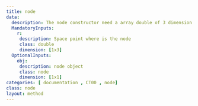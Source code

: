 ```yaml
---
title: node
data: 
  description: The node constructor need a array double of 3 dimension. 
  MandatoryInputs:   
    r: 
     description: Space point where is the node 
     class: double
     dimension: [1x3]
  OptionalInputs:
    obj:
     description: node object
     class: node
     dimension: [1x1]
categories: [ documentation , CT00 , node]
class: node
layout: method
---
```

